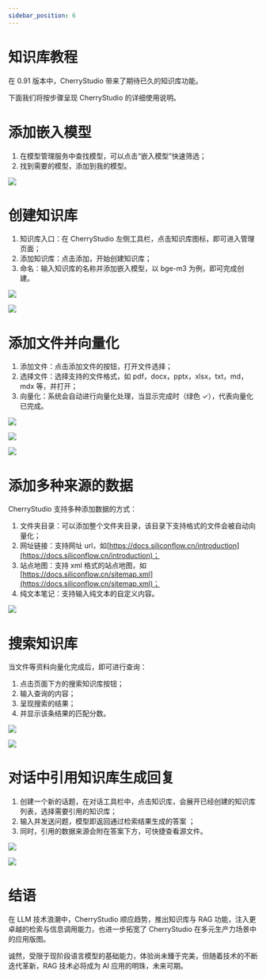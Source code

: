 ```yaml
---
sidebar_position: 6
---
```


# 知识库教程

在 0.91 版本中，CherryStudio 带来了期待已久的知识库功能。

下面我们将按步骤呈现 CherryStudio 的详细使用说明。

# 添加嵌入模型

1. 在模型管理服务中查找模型，可以点击“嵌入模型”快速筛选；
2. 找到需要的模型，添加到我的模型。

![](images/knowledge/image.webp)

# 创建知识库

1. 知识库入口：在 CherryStudio 左侧工具栏，点击知识库图标，即可进入管理页面；
2. 添加知识库：点击添加，开始创建知识库；
3. 命名：输入知识库的名称并添加嵌入模型，以 bge-m3 为例，即可完成创建。

![](images/knowledge/image-1.webp)

![](images/knowledge/image-2.webp)

# 添加文件并向量化

1. 添加文件：点击添加文件的按钮，打开文件选择；
2. 选择文件：选择支持的文件格式，如 pdf，docx，pptx，xlsx，txt，md，mdx 等，并打开；
3. 向量化：系统会自动进行向量化处理，当显示完成时（绿色 ✓），代表向量化已完成。

![](images/knowledge/image-3.webp)

![](images/knowledge/image-4.webp)

![](images/knowledge/image-5.webp)

# 添加多种来源的数据

CherryStudio 支持多种添加数据的方式：

1. 文件夹目录：可以添加整个文件夹目录，该目录下支持格式的文件会被自动向量化；
2. 网址链接：支持网址 url，如[https://docs.siliconflow.cn/introduction](https://docs.siliconflow.cn/introduction)；
3. 站点地图：支持 xml 格式的站点地图，如[https://docs.siliconflow.cn/sitemap.xml](https://docs.siliconflow.cn/sitemap.xml)；
4. 纯文本笔记：支持输入纯文本的自定义内容。

![](images/knowledge/image-6.webp)

# 搜索知识库

当文件等资料向量化完成后，即可进行查询：

1. 点击页面下方的搜索知识库按钮；
2. 输入查询的内容；
3. 呈现搜索的结果；
4. 并显示该条结果的匹配分数。

![](images/knowledge/image-7.webp)

![](images/knowledge/image-8.webp)

# 对话中引用知识库生成回复

1. 创建一个新的话题，在对话工具栏中，点击知识库，会展开已经创建的知识库列表，选择需要引用的知识库；
2. 输入并发送问题，模型即返回通过检索结果生成的答案 ；
3. 同时，引用的数据来源会附在答案下方，可快捷查看源文件。

![](images/knowledge/image-9.webp)

![](images/knowledge/image-10.webp)

# 结语

在 LLM 技术浪潮中，CherryStudio 顺应趋势，推出知识库与 RAG 功能，注入更卓越的检索与信息调用能力，也进一步拓宽了 CherryStudio 在多元生产力场景中的应用版图。

诚然，受限于现阶段语言模型的基础能力，体验尚未臻于完美，但随着技术的不断迭代革新，RAG 技术必将成为 AI 应用的明珠，未来可期。

